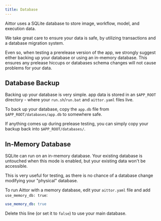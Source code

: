 ```yaml
---
title: Database
---
```


Aittor uses a SQLite database to store image, workflow, model, and execution data.

We take great care to ensure your data is safe, by utilizing transactions and a database migration system.

Even so, when testing a prerelease version of the app, we strongly suggest either backing up your database or using an in-memory database. This ensures any prelease hiccups or databases schema changes will not cause problems for your data.

## Database Backup

Backing up your database is very simple. app data is stored in an `$APP_ROOT` directory - where your `run.sh`/`run.bat` and `aittor.yaml` files live.

To back up your database, copy the `app.db` file from `$APP_ROOT/databases/app.db` to somewhere safe.

If anything comes up during prelease testing, you can simply copy your backup back into `$APP_ROOT/databases/`.

## In-Memory Database

SQLite can run on an in-memory database. Your existing database is untouched when this mode is enabled, but your existing data won't be accessible.

This is very useful for testing, as there is no chance of a database change modifying your "physical" database.

To run Aittor with a memory database, edit your `aittor.yaml` file and add `use_memory_db: true`:

```yaml
use_memory_db: true
```

Delete this line (or set it to `false`) to use your main database.
